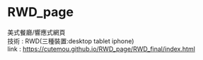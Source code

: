 # RWD_page
美式餐廳/響應式網頁<br>
技術 : RWD(三種裝置:desktop tablet iphone)<br>
link : https://cutemou.github.io/RWD_page/RWD_final/index.html
